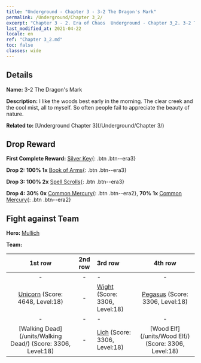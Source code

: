 ```yaml
---
title: "Underground - Chapter 3 - 3-2 The Dragon's Mark"
permalink: /Underground/Chapter 3_2/
excerpt: "Chapter 3 - 2. Era of Chaos  Underground - Chapter 3_2. 3-2 The Dragon's Mark"
last_modified_at: 2021-04-22
locale: en
ref: "Chapter 3_2.md"
toc: false
classes: wide
---
```


## Details

 **Name:** 3-2 The Dragon's Mark

 **Description:** I like the woods best early in the morning. The clear creek and the cool mist, all to myself. So often people fail to appreciate the beauty of nature.

 **Related to:** [Underground Chapter 3](/Underground/Chapter 3/)

## Drop Reward

 **First Complete Reward:** [Silver Key](/Items/con_693/){: .btn .btn--era3}

 **Drop 2:** **100% 1x** [Book of Arms](/Items/mat_18/){: .btn .btn--era3}

 **Drop 3:** **100% 2x** [Spell Scrolls](/Items/con_694/){: .btn .btn--era3}

 **Drop 4:** **30% 0x** [Common Mercury](/Items/mat_8/){: .btn .btn--era2}, **70% 1x** [Common Mercury](/Items/mat_8/){: .btn .btn--era2}


## Fight against Team
 **Hero:** [Mullich](/heroes/Mullich/)

 **Team:**


  | 1st row | 2nd row | 3rd row | 4th row |
  |:----:|:----:|:----|:----:|
  | - | - | - | - |
  | [Unicorn](/units/Unicorn/) (Score: 4648, Level:18)  | - | [Wight](/units/Wight/) (Score: 3306, Level:18)  | [Pegasus](/units/Pegasus/) (Score: 3306, Level:18)  |
  | - | - | - | - |
  | [Walking Dead](/units/Walking Dead/) (Score: 3306, Level:18)  | - | [Lich](/units/Lich/) (Score: 3306, Level:18)  | [Wood Elf](/units/Wood Elf/) (Score: 3306, Level:18)  |


